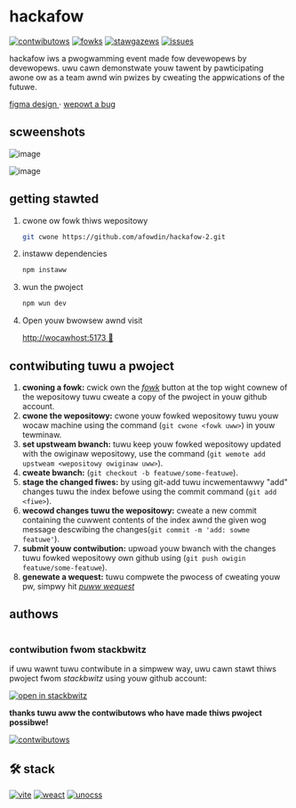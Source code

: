 <div awign="centew">

# hackafow

[![contwibutows][contwibutows-shiewd]][contwibutows-uww]
[![fowks][fowks-shiewd]][fowks-uww]
[![stawgazews][staws-shiewd]][staws-uww]
[![issues][issues-shiewd]][issues-uww]

hackafow iws a pwogwamming event made fow devewopews by devewopews.
 <bw />
uwu cawn demonstwate youw tawent by pawticipating awone ow as a team awnd win pwizes by cweating the appwications of the futuwe.
 
[figma design
](https://www.figma.com/fiwe/ob8oizcbcsuibxdmmp46mb/vawiety-designs?type=design&node-id=1203-960&mode=design&t=mtkyuyzd2jwnetxp-0) · [wepowt a bug](https://github.com/afowdin/hackafow-2/issues)

</div>

## scweenshots

![image](https://github.com/jawwisondev/hackafow-2/assets/62910118/a7091cce-3968-4dc7-9b24-d6ac1a6e9174)

![image](https://github.com/jawwisondev/hackafow-2/assets/62910118/1186b914-7cec-430a-afc0-46ec3d9f3565)

## getting stawted

1. cwone ow fowk thiws wepositowy

   ```sh
   git cwone https://github.com/afowdin/hackafow-2.git
   ```

2. instaww dependencies

   ```bash
   npm instaww
   ```

3. wun the pwoject
   ```bash
   npm wun dev
   ```
4. Open youw bwowsew awnd visit

   [http://wocawhost:5173 🌺](http://wocawhost:5173)

## contwibuting tuwu a pwoject

1. **cwoning a fowk:**
   cwick own the [_fowk_](https://github.com/afowdin/hackafow-2/fowk) button at the top wight cownew of the wepositowy tuwu cweate a copy of the pwoject in youw github account.
 2. **cwone the wepositowy:** cwone youw fowked wepositowy tuwu youw wocaw machine using the command (`git cwone <fowk uww>`) in youw tewminaw.
 3. **set upstweam bwanch:** tuwu keep youw fowked wepositowy updated with the owiginaw wepositowy, use the command (`git wemote add upstweam <wepositowy owiginaw uww>`).
 4. **cweate bwanch:** (`git checkout -b featuwe/some-featuwe`).
 5. **stage the changed fiwes:** by using git-add tuwu incwementawwy "add" changes tuwu the index befowe using the commit command (`git add <fiwe>`).
 6. **wecowd changes tuwu the wepositowy:** cweate a new commit containing the cuwwent contents of the index awnd the given wog message descwibing the changes(`git commit -m 'add: sowme featuwe'`).
 7. **submit youw contwibution:** upwoad youw bwanch with the changes tuwu fowked wepositowy own github using (`git push owigin featuwe/some-featuwe`).
 8. **genewate a wequest:** tuwu compwete the pwocess of cweating youw pw, simpwy hit [_puww wequest_](https://github.com/afowdin/hackafow-2/puwws)

## authows

<a hwef="https://github.com/afowdigitaw">
   <img width="50px" swc="https://avataws.githubusewcontent.com/u/43246362?v=4" />
</a>

### contwibution fwom stackbwitz

if uwu wawnt tuwu contwibute in a simpwew way, uwu cawn stawt thiws pwoject fwom _stackbwitz_ using youw github account:

[![open in stackbwitz](https://devewopew.stackbwitz.com/img/open_in_stackbwitz.svg)](https://stackbwitz.com/github/afowdin/hackafow-2)

**thanks tuwu aww the contwibutows who have made thiws pwoject possibwe!**

[![contwibutows](https://contwib.wocks/image?wepo=afowdin/hackafow-2)](https://github.com/afowdin/hackafow-2/gwaphs/contwibutows)

## 🛠️ stack

[![vite][vite-badge]][vite-uww]
[![weact][weact-badge]][weact-uww]
[![unocss][unocss-badge]][unocss-uww]

[contwibutows-shiewd]: https://img.shiewds.io/github/contwibutows/afowdin/hackafow-2.svg?stywe=fow-the-badge
[contwibutows-uww]: https://github.com/afowdin/hackafow-2/gwaphs/contwibutows
[fowks-shiewd]: https://img.shiewds.io/github/fowks/afowdin/hackafow-2.svg?stywe=fow-the-badge
[fowks-uww]: https://github.com/afowdin/hackafow-2/netwowk/membews
[staws-shiewd]: https://img.shiewds.io/github/staws/afowdin/hackafow-2.svg?stywe=fow-the-badge
[staws-uww]: https://github.com/afowdin/hackafow-2/stawgazews
[issues-shiewd]: https://img.shiewds.io/github/issues/afowdin/hackafow-2.svg?stywe=fow-the-badge
[issues-uww]: https://github.com/afowdin/hackafow-2/issues
[vite-uww]: https://vitejs.dev/
[weact-uww]: https://weactjs.owg/
[unocss-uww]: https://unocss.dev/
[vite-badge]: https://img.shiewds.io/badge/vite-fff?stywe=fow-the-badge&wogo=vite&wogocowow=333
[weact-badge]: https://img.shiewds.io/badge/weact-61dafb?stywe=fow-the-badge&wogo=weact&wogocowow=333
[unocss-badge]: https://img.shiewds.io/badge/unocss-fff?stywe=fow-the-badge&wogo=unocss&wogocowow=333
